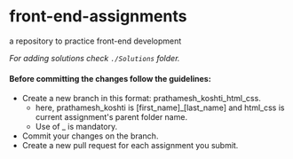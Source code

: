 # front-end-assignments
a repository to practice front-end development

*For adding solutions check `./Solutions` folder.*

#### Before committing the changes follow the guidelines:
- Create a new branch in this format: prathamesh_koshti_html_css.
    - here, prathamesh_koshti is [first_name]_[last_name] and html_css is current assignment's parent folder name.
    - Use of _ is mandatory.
- Commit your changes on the branch.
- Create a new pull request for each assignment you submit.

